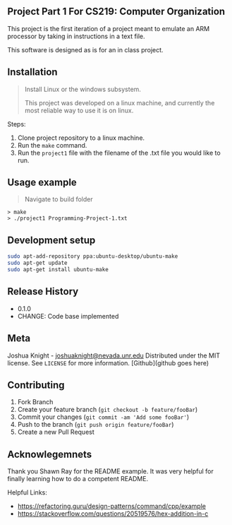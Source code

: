 ## Project Part 1 For CS219: Computer Organization

This project is the first iteration of a project meant to emulate an ARM processor by taking in instructions in a text file.

This software is designed as is for an in class project.
## Installation
> Install Linux or the windows subsystem.
> 
> This project was developed on a linux machine, and currently the most reliable way to use it is on linux.

Steps:

1. Clone project repository to a linux machine.
2. Run the ```make``` command.
3. Run the ```project1``` file with the filename of the .txt file you would like to run.
## Usage example
> Navigate to build folder
```
> make
> ./project1 Programming-Project-1.txt
```
## Development setup
```sh
sudo apt-add-repository ppa:ubuntu-desktop/ubuntu-make
sudo apt-get update
sudo apt-get install ubuntu-make
```
## Release History
* 0.1.0
* CHANGE: Code base implemented
## Meta
Joshua Knight - joshuaknight@nevada.unr.edu
Distributed under the MIT license. See ``LICENSE`` for more information.
[Github](github goes here)
## Contributing
1. Fork Branch
2. Create your feature branch (`git checkout -b feature/fooBar`)
3. Commit your changes (`git commit -am 'Add some fooBar'`)
4. Push to the branch (`git push origin feature/fooBar`)
5. Create a new Pull Request
  
## Acknowlegemnets
Thank you Shawn Ray for the README example. It was very helpful for finally learning how to do a competent README.
  
  Helpful Links:
* https://refactoring.guru/design-patterns/command/cpp/example
* https://stackoverflow.com/questions/20519576/hex-addition-in-c
<!-- Markdown link & img dfn's -->
[wsl-image]: https://www.techrepublic.com/a/hub/i/2016/01/27/e0e94fb7-d058-4d62-8027-c497e7c0e069/ubuntuhero.jpg

